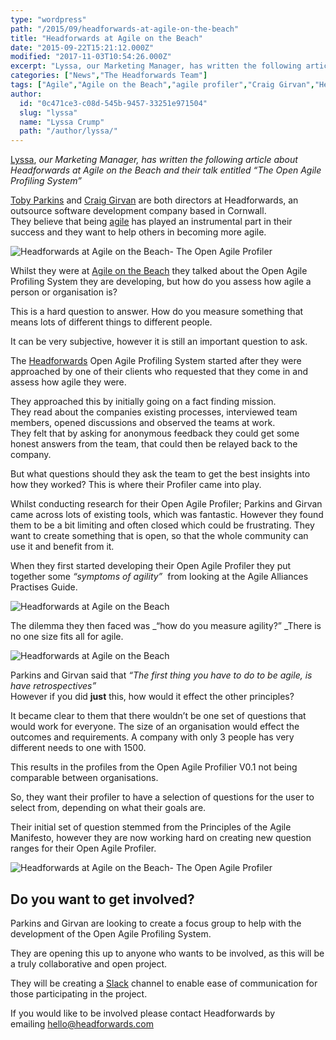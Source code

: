 ```yaml
---
type: "wordpress"
path: "/2015/09/headforwards-at-agile-on-the-beach"
title: "Headforwards at Agile on the Beach"
date: "2015-09-22T15:21:12.000Z"
modified: "2017-11-03T10:54:26.000Z"
excerpt: "Lyssa, our Marketing Manager, has written the following article about Headforwards at Agile on the Beach and their talk entitled “The Open Agile Profiling System” Toby Parkins and Craig Girvan are both directors at Headforwards, an outsource software development company based in Cornwall. They believe that being agile has played an instrumental part in their success and they …"
categories: ["News","The Headforwards Team"]
tags: ["Agile","Agile on the Beach","agile profiler","Craig Girvan","Headforwards","open agile profiler","toby parkins"]
author:
  id: "0c471ce3-c08d-545b-9457-33251e971504"
  slug: "lyssa"
  name: "Lyssa Crump"
  path: "/author/lyssa/"
---
```

[Lyssa](https://uk.linkedin.com/in/lyssafeecrump), _our Marketing Manager, has written the following article about Headforwards at Agile on the Beach and their talk entitled “The Open Agile Profiling System”_

[Toby Parkins](https://www.linkedin.com/in/tobyparkins) and [Craig Girvan](https://www.linkedin.com/in/craiggirvan) are both directors at Headforwards, an outsource software development company based in Cornwall.  
They believe that being [agile](http://www.headforwards.com/2015/06/what-is-agile/) has played an instrumental part in their success and they want to help others in becoming more agile.

![Headforwards at Agile on the Beach- The Open Agile Profiler ](http://www.headforwards.com/wp-content/uploads/2015/09/Headforwards_at_Agile_on_the_beach-300x225.jpg)

Whilst they were at [Agile on the Beach](http://agileonthebeach.com/craig-girvan-toby-parkins-the-open-agile-profiling-system-live-blog/) they talked about the Open Agile Profiling System they are developing, but how do you assess how agile a person or organisation is?

This is a hard question to answer. How do you measure something that means lots of different things to different people.

It can be very subjective, however it is still an important question to ask.

The [Headforwards](http://www.headforwards.com/who-we-are/) Open Agile Profiling System started after they were approached by one of their clients who requested that they come in and assess how agile they were.

They approached this by initially going on a fact finding mission.  
They read about the companies existing processes, interviewed team members, opened discussions and observed the teams at work.  
They felt that by asking for anonymous feedback they could get some honest answers from the team, that could then be relayed back to the company.

But what questions should they ask the team to get the best insights into how they worked? This is where their Profiler came into play.

Whilst conducting research for their Open Agile Profiler; Parkins and Girvan came across lots of existing tools, which was fantastic. However they found them to be a bit limiting and often closed which could be frustrating. They want to create something that is open, so that the whole community can use it and benefit from it.

When they first started developing their Open Agile Profiler they put together some _“symptoms of agility”_  from looking at the Agile Alliances Practises Guide.

![Headforwards at Agile on the Beach ](http://www.headforwards.com/wp-content/uploads/2015/09/Headforwards_at_Agile_on_the_beach_AGILE_ALLIANCE_PRACTICES_GUIDE--300x225.jpg)

The dilemma they then faced was _“how do you measure agility?” _There is no one size fits all for agile.

![Headforwards at Agile on the Beach ](http://www.headforwards.com/wp-content/uploads/2015/09/Headforwards_at_Agile_on_the_beach_THE-DILEMA--300x225.jpg)

Parkins and Girvan said that _“The first thing you have to do to be agile, is have retrospectives”_  
However if you did **just** this, how would it effect the other principles?

It became clear to them that there wouldn’t be one set of questions that would work for everyone. The size of an organisation would effect the outcomes and requirements. A company with only 3 people has very different needs to one with 1500.

This results in the profiles from the Open Agile Profilier V0.1 not being comparable between organisations.

So, they want their profiler to have a selection of questions for the user to select from, depending on what their goals are.

Their initial set of question stemmed from the Principles of the Agile Manifesto, however they are now working hard on creating new question ranges for their Open Agile Profiler.

![Headforwards at Agile on the Beach- The Open Agile Profiler ](http://www.headforwards.com/wp-content/uploads/2015/09/Headforwards_at_Agile_on_the_beach_OPEN_AGILE_PROFILER_V1-300x225.jpg)

Do you want to get involved?
----------------------------

Parkins and Girvan are looking to create a focus group to help with the development of the Open Agile Profiling System.

They are opening this up to anyone who wants to be involved, as this will be a truly collaborative and open project.

They will be creating a [Slack](https://slack.com/) channel to enable ease of communication for those participating in the project.

If you would like to be involved please contact Headforwards by emailing [hello@headforwards.com  
](http://hello@headforwards.com)